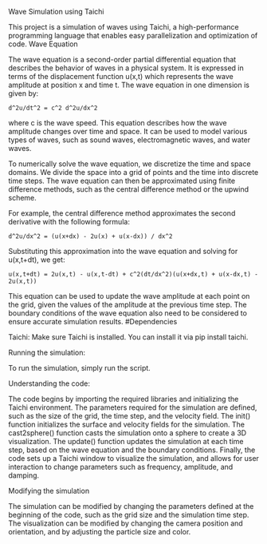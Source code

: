 Wave Simulation using Taichi

This project is a simulation of waves using Taichi, a high-performance programming language that enables easy parallelization and optimization of code.
Wave Equation

The wave equation is a second-order partial differential equation that describes the behavior of waves in a physical system. It is expressed in terms of the displacement function u(x,t) which represents the wave amplitude at position x and time t. The wave equation in one dimension is given by:
```
d^2u/dt^2 = c^2 d^2u/dx^2
```
where c is the wave speed. This equation describes how the wave amplitude changes over time and space. It can be used to model various types of waves, such as sound waves, electromagnetic waves, and water waves.

To numerically solve the wave equation, we discretize the time and space domains. We divide the space into a grid of points and the time into discrete time steps. The wave equation can then be approximated using finite difference methods, such as the central difference method or the upwind scheme.

For example, the central difference method approximates the second derivative with the following formula:
```
d^2u/dx^2 = (u(x+dx) - 2u(x) + u(x-dx)) / dx^2
```
Substituting this approximation into the wave equation and solving for u(x,t+dt), we get:
```
u(x,t+dt) = 2u(x,t) - u(x,t-dt) + c^2(dt/dx^2)(u(x+dx,t) + u(x-dx,t) - 2u(x,t))
```
This equation can be used to update the wave amplitude at each point on the grid, given the values of the amplitude at the previous time step. The boundary conditions of the wave equation also need to be considered to ensure accurate simulation results.
#Dependencies

Taichi: Make sure Taichi is installed. You can install it via pip install taichi.

Running the simulation:

  To run the simulation, simply run the script.

Understanding the code:

  The code begins by importing the required libraries and initializing the Taichi environment.
  The parameters required for the simulation are defined, such as the size of the grid, the time step, and the velocity field.
  The init() function initializes the surface and velocity fields for the simulation.
  The cast2sphere() function casts the simulation onto a sphere to create a 3D visualization.
  The update() function updates the simulation at each time step, based on the wave equation and the boundary conditions.
  Finally, the code sets up a Taichi window to visualize the simulation, and allows for user interaction to change parameters such as frequency, amplitude, and damping.

Modifying the simulation

  The simulation can be modified by changing the parameters defined at the beginning of the code, such as the grid size and the simulation time step.
  The visualization can be modified by changing the camera position and orientation, and by adjusting the particle size and color.
